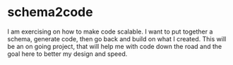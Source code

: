 # schema2code
I am exercising on how to make code scalable.  I want to put together a schema, generate code, then go back and build on what I created.  This will be an on going project, that will help me with code down the road and the goal here to better my design and speed.
